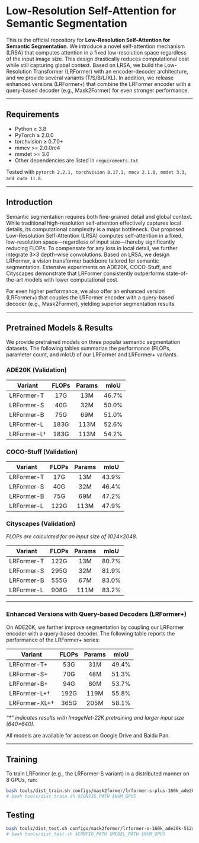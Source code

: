# Low-Resolution Self-Attention for Semantic Segmentation

This is the official repository for **Low-Resolution Self-Attention for Semantic Segmentation**. We introduce a novel self-attention mechanism (LRSA) that computes attention in a fixed low-resolution space regardless of the input image size. This design drastically reduces computational cost while still capturing global context. Based on LRSA, we build the Low-Resolution Transformer (LRFormer) with an encoder-decoder architecture, and we provide several variants (T/S/B/L/XL). In addition, we release enhanced versions (LRFormer+) that combine the LRFormer encoder with a query-based decoder (e.g., Mask2Former) for even stronger performance.

---

## Requirements

- Python ≥ 3.8
- PyTorch ≥ 2.0.0
- torchvision ≥ 0.7.0+
- mmcv >= 2.0.0rc4
- mmdet >= 3.0
- Other dependencies are listed in `requirements.txt`

Tested with `pytorch 2.2.1, torchvision 0.17.1, mmcv 2.1.0, mmdet 3.3, and cuda 11.8`.

---

## Introduction

Semantic segmentation requires both fine-grained detail and global context. While traditional high-resolution self-attention effectively captures local details, its computational complexity is a major bottleneck. Our proposed Low-Resolution Self-Attention (LRSA) computes self-attention in a fixed, low-resolution space—regardless of input size—thereby significantly reducing FLOPs. To compensate for any loss in local detail, we further integrate 3×3 depth-wise convolutions. Based on LRSA, we design LRFormer, a vision transformer backbone tailored for semantic segmentation. Extensive experiments on ADE20K, COCO-Stuff, and Cityscapes demonstrate that LRFormer consistently outperforms state-of-the-art models with lower computational cost.

For even higher performance, we also offer an enhanced version (LRFormer+) that couples the LRFormer encoder with a query-based decoder (e.g., Mask2Former), yielding superior segmentation results.

---

## Pretrained Models & Results

We provide pretrained models on three popular semantic segmentation datasets. The following tables summarize the performance (FLOPs, parameter count, and mIoU) of our LRFormer and LRFormer+ variants.

### ADE20K (Validation)

| Variant         | FLOPs | Params | mIoU  |
|-----------------|:-----:|:------:|:-----:|
| LRFormer-T      |  17G  |  13M   | 46.7% |
| LRFormer-S      |  40G  |  32M   | 50.0% |
| LRFormer-B      |  75G  |  69M   | 51.0% |
| LRFormer-L      | 183G  | 113M   | 52.6% |
| LRFormer-L†     | 183G  | 113M   | 54.2% |

### COCO-Stuff (Validation)

| Variant         | FLOPs | Params | mIoU  |
|-----------------|:-----:|:------:|:-----:|
| LRFormer-T      |  17G  |  13M   | 43.9% |
| LRFormer-S      |  40G  |  32M   | 46.4% |
| LRFormer-B      |  75G  |  69M   | 47.2% |
| LRFormer-L      | 122G  | 113M   | 47.9% |

### Cityscapes (Validation)

*FLOPs are calculated for an input size of 1024×2048.*

| Variant         |   FLOPs    | Params | mIoU  |
|-----------------|:----------:|:------:|:-----:|
| LRFormer-T      |   122G     |  13M   | 80.7% |
| LRFormer-S      |   295G     |  32M   | 81.9% |
| LRFormer-B      |   555G     |  67M   | 83.0% |
| LRFormer-L      |   908G     | 111M   | 83.2% |

---

### Enhanced Versions with Query-based Decoders (LRFormer+)

On ADE20K, we further improve segmentation by coupling our LRFormer encoder with a query-based decoder. The following table reports the performance of the LRFormer+ series:

| Variant          | FLOPs | Params | mIoU  |
|------------------|:-----:|:------:|:-----:|
| LRFormer-T+      |  53G  |  31M   | 49.4% |
| LRFormer-S+      |  70G  |  48M   | 51.3% |
| LRFormer-B+      |  94G  |  80M   | 53.7% |
| LRFormer-L+†     | 192G  | 119M   | 55.8% |
| LRFormer-XL+†    | 365G  | 205M   | 58.1% |

*“†” indicates results with ImageNet-22K pretraining and larger input size (640×640).*

All models are available for access on Google Drive and Baidu Pan.

---

## Training

To train LRFormer (e.g., the LRFormer-S variant) in a distributed manner on 8 GPUs, run:

```bash
bash tools/dist_train.sh configs/mask2former/lrformer-s-plus-160k_ade20k-512x512.py 8
# bash tools/dist_train.sh $CONFIG_PATH $NUM_GPUS
```

## Testing


```bash
bash tools/dist_test.sh configs/mask2former/lrformer-s-160k_ade20k-512x512.py model_release/lrformer-s-160k_ade20k_50.0.pth 1
# bash tools/dist_test.sh $CONFIG_PATH $MODEL_PATH $NUM_GPUS
```



